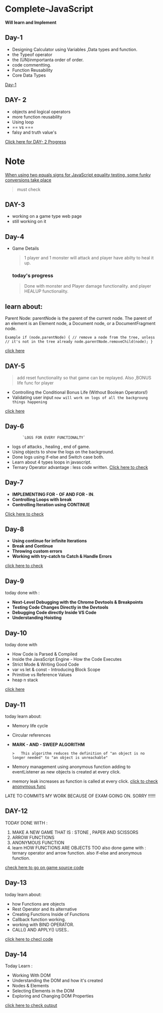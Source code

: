 # Complete-JavaScript

**Will learn and Implement**

## Day-1

* Designing Calculator using Variables ,Data types and function.
* the Typeof operator
* the (UN)inmportanta order of order.
* code commentting.
* Function Reusability
* Core Data Types

[Day-1](https://github.com/kushagra67414/Complete-JavaScript/tree/master/Day-1)

## DAY- 2

* objects and logical operators
* more function reusability
* Using loop 
* == vs ===
* falsy and truth value's


[Click here for DAY- 2 Progress](https://github.com/kushagra67414/Complete-JavaScript/tree/master/Day-2)



# Note

[When using two equals signs for JavaScript equality testing, some funky conversions take place](https://dorey.github.io/JavaScript-Equality-Table/)
>must check

## DAY-3 
* working on a game type web page 
* still working on it 

## Day-4 
* Game Details
  > 1 player and 1 monster will attack
  > and player have abilty to heal it up.
 
    ### today's progress
  > Done with monster and  Player damage functionality.
  > and player HEALUP functionality.
  
  
## learn about: 
Parent Node: 
parentNode is the parent of the current node. The parent of an element is an Element node, a Document node, or a DocumentFragment node.

`Example
if (node.parentNode) {
  // remove a node from the tree, unless 
  // it's not in the tree already
  node.parentNode.removeChild(node);
}`
 
[click here](https://github.com/kushagra67414/Complete-JavaScript/tree/master/Day-4)
## DAY-5

> add reset functionality so that game can be replayed.
> Also ,BONUS life func for player 
  * Controlling the Conditional Bonus Life (Without Boolean Operators!)
  * Validating user input
 `now will work on logs of all the backgroung things happening`
 
 [click here](https://github.com/kushagra67414/Complete-JavaScript/tree/master/Day-5/assets/scripts)
 
 
## Day-6
            `LOGS FOR EVERY FUNCTIONALTY`
* logs of attacks , healing ,  end of game.
* Using objects to show the logs on the background.
* Done logs using if-else  and Switch case both.
* Learn about 4 types loops in javascript.
* Ternary Operator advantage : less code written.
[Click here to check](https://github.com/kushagra67414/Complete-JavaScript/tree/master/Day-6%20(using%20if-else)/assets/scripts)

## Day-7

*  **IMPLEMENTING FOR - OF AND FOR - IN**.
*  **Controlling Loops with break**
* **Controlling Iteration using CONTINUE**

[Click here to check](https://github.com/kushagra67414/Complete-JavaScript/tree/master/day-7/assets/scripts)

## Day-8

 * **Using continue for infinite Iterations**
 * **Break and Continue**
 * **Throwing custom errors**
 * **Working with try-catch to Catch & Handle Errors**
 
 [click here to check](https://github.com/kushagra67414/Complete-JavaScript/tree/master/Day-8/assets/scripts)
 
 

## Day-9
today done with :
 * **Next-Level Debugging with the Chrome Devtools & Breakpoints** 
 * **Testing Code Changes Directly in the Devtools**
 * **Debugging Code directly Inside VS Code**
 * **Understanding Hoisting**

## Day-10
today done with
 * How Code is Parsed & Compiled 
 * Inside the JavaScript Engine - How the Code Executes
 * Strict Mode & Writing Good Code
 * var vs let & const - Introducing Block Scope
 * Primitive vs Reference Values
 * heap n stack 
 
 [click here](https://github.com/kushagra67414/Complete-JavaScript/blob/master/Day-10/app.js)

## Day-11
today learn about:
* Memory life cycle 
* Circular references
* **MARK - AND - SWEEP  ALGORITHM**

      >   This algorithm reduces the definition of "an object is no longer needed" to "an object is unreachable"
 
* Memory management using anonymous function adding to eventListener as new objects is created at every click.
* memory leak increases as function is called at every click.
[click to check anonymous func](https://github.com/kushagra67414/Complete-JavaScript/blob/master/Day-11.1/app.js)


LATE TO COMMITS MY WORK BECAUSE OF EXAM GOING ON. SORRY !!!!!!


## DAY-12
TODAY DONE WITH :
1. MAKE A NEW GAME THAT IS : STONE , PAPER AND SCISSORS
2. ARROW FUNCTIONS 
3. ANONYMOUS FUNCTION
4. learn HOW FUNCTIONS ARE OBJECTS TOO
also done game with : ternary operator and arrow function.
                      also if-else and anonymous function.
                      
[check here to go on game source code ](https://github.com/kushagra67414/Complete-JavaScript/blob/master/Day-12/app.js)


## Day-13
today learn about:
* how Functions are objects
* Rest Operator and its alternative
* Creating Functions Inside of Functions
* Callback function working.
* working with BIND OPERATOR.
* CALL() AND APPLY() USES..

[click here to checl code](https://github.com/kushagra67414/Complete-JavaScript/blob/master/Day13/app.js)

## Day-14
Today Learn :
* Working With DOM
* Understanding the DOM and how it's created
* Nodes & Elements
* Selecting Elements in the DOM
* Exploring and Changing DOM Properties

[click here to check output](https://github.com/kushagra67414/Complete-JavaScript/tree/master/Day-14)

